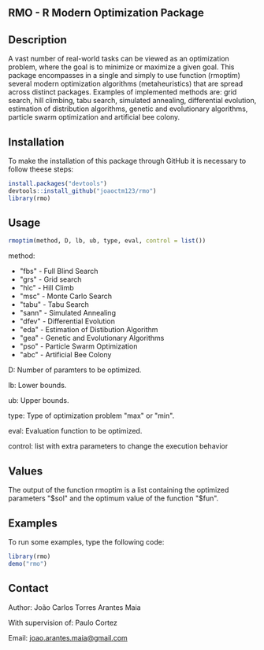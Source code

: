 ## RMO - R Modern Optimization Package

## Description

A vast number of real-world tasks can be viewed as an optimization problem, where the goal is to minimize or maximize a given goal. This package encompasses in a single and simply to use function (rmoptim) several modern optimization algorithms (metaheuristics) that are spread across distinct packages. Examples of implemented methods are: grid search, hill climbing, tabu search, simulated annealing, differential evolution, estimation of distribution algorithms, genetic and evolutionary algorithms, particle swarm optimization and artificial bee colony.



## Installation

To make the installation of this package through GitHub it is necessary to follow theese steps:

```r
install.packages("devtools")
devtools::install_github("joaoctm123/rmo")
library(rmo)
```

## Usage

```r
rmoptim(method, D, lb, ub, type, eval, control = list())
```

method:
  - "fbs" - Full Blind Search
  - "grs" - Grid search
  - "hlc" - Hill Climb
  - "msc" - Monte Carlo Search
  - "tabu" - Tabu Search
  - "sann" - Simulated Annealing
  - "dfev" - Differential Evolution
  - "eda" - Estimation of Distibution Algorithm
  - "gea" - Genetic and Evolutionary Algorithms
  - "pso" - Particle Swarm Optimization
  - "abc" - Artificial Bee Colony
  
D: Number of paramters to be optimized.

lb: Lower bounds.

ub: Upper bounds.

type: Type of optimization problem "max" or "min".

eval: Evaluation function to be optimized.

control: list with extra parameters to change the execution behavior

## Values

The output of the function rmoptim is a list containing the optimized parameters "$sol" and the
optimum value of the function "$fun".


## Examples

To run some examples, type the following code:

```r
library(rmo)
demo("rmo")
```

## Contact 

Author: João Carlos Torres Arantes Maia

With supervision of: Paulo Cortez

Email: joao.arantes.maia@gmail.com
